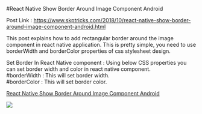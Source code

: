 #React Native Show Border Around Image Component Android

Post Link : https://www.skptricks.com/2018/10/react-native-show-border-around-image-component-android.html

This post explains how to add rectangular border around the image component in react native application. This is pretty simple, you need to use borderWidth and borderColor properties of css stylesheet design.

Set Border In React Native component :
Using below CSS properties you can set border width and color in react native component.<br>
#borderWidth : This will set border width. <br>
#borderColor  : This will set border color.

<a href="https://www.skptricks.com/2018/10/react-native-show-border-around-image-component-android.html" >React Native Show Border Around Image Component Android </a>

<img src="https://1.bp.blogspot.com/-o5ysfJQJgqE/W8lky1Q8RfI/AAAAAAAACCY/9vv1QMBmlAML-6Llavna2hujgYNZqyVqgCLcBGAs/s640/bor.png" />
